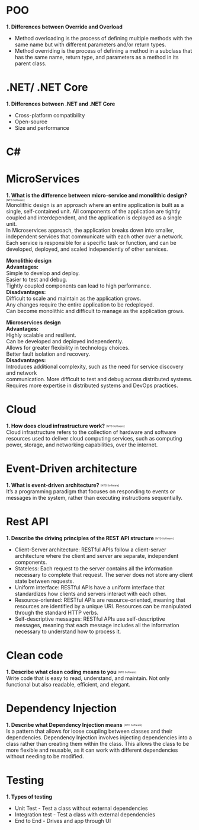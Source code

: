 # POO 
**1. Differences between Override and Overload**  
- Method overloading is the process of defining multiple methods with the same name but with different parameters and/or return types.
- Method overriding is the process of defining a method in a subclass that has the same name, return type, and parameters as a method in its parent class.

# .NET/ .NET Core  
**1. Differences between .NET and .NET Core**  
- Cross-platform compatibility  
- Open-source
- Size and performance

# C#  

# MicroServices  
**1. What is the difference between micro-service and monolithic design?** <sub><sup><sub><sup>[NTD Software]</sup></sub></sup></sub>  
Monolithic design is an approach where an entire application is built as a single, self-contained unit. All components of the application are tightly coupled and interdependent, and the
application is deployed as a single unit.  
In Microservices approach, the application breaks down into smaller, independent services that communicate with each other over a network. Each service is responsible for a specific task or function, and can be developed, deployed, and scaled independently of other services.

**Monolithic design**  
**Advantages:**  
Simple to develop and deploy.  
Easier to test and debug.  
Tightly coupled components can lead to high performance.  
**Disadvantages:**  
Difficult to scale and maintain as the application grows.  
Any changes require the entire application to be redeployed.  
Can become monolithic and difficult to manage as the application grows.  

**Microservices design**  
**Advantages:**  
Highly scalable and resilient.  
Can be developed and deployed independently.  
Allows for greater flexibility in technology choices.  
Better fault isolation and recovery.  
**Disadvantages:**  
Introduces additional complexity, such as the need for service discovery and network  
communication.
More difficult to test and debug across distributed systems.
Requires more expertise in distributed systems and DevOps practices.

# Cloud  
**1. How does cloud infrastructure work?** <sub><sup><sub><sup>[NTD Software]</sup></sub></sup></sub>  
Cloud infrastructure refers to the collection of hardware and software resources used to deliver cloud computing services, such as computing power, storage, and networking capabilities, over the internet.

# Event-Driven architecture  
**1. What is event-driven architecture?** <sub><sup><sub><sup>[NTD Software]</sup></sub></sup></sub>  
It’s a programming paradigm that focuses on responding to events or messages in the system,
rather than executing instructions sequentially.

# Rest API  
**1. Describe the driving principles of the REST API structure** <sub><sup><sub><sup>[NTD Software]</sup></sub></sup></sub>  
- Client-Server architecture: RESTful APIs follow a client-server architecture where the client and server are separate, independent components.  
- Stateless: Each request to the server contains all the information necessary to complete that request. The server does not store any client state between requests.  
- Uniform interface: RESTful APIs have a uniform interface that standardizes how clients and servers interact with each other.  
- Resource-oriented: RESTful APIs are resource-oriented, meaning that resources are identified by a unique URI. Resources can be manipulated through the standard HTTP verbs.  
- Self-descriptive messages: RESTful APIs use self-descriptive messages, meaning that each message includes all the information necessary to understand how to process it.

# Clean code  
**1. Describe what clean coding means to you** <sub><sup><sub><sup>[NTD Software]</sup></sub></sup></sub>  
Write code that is easy to read, understand, and maintain. Not only functional but also readable, efficient, and elegant.

# Dependency Injection  
**1. Describe what Dependency Injection means** <sub><sup><sub><sup>[NTD Software]</sup></sub></sup></sub>  
Is a pattern that allows for loose coupling between classes and their dependencies. Dependency Injection involves injecting dependencies into a class rather than creating them within the class. This allows the class to be more flexible and reusable, as it can work with different dependencies without needing to be modified.

# Testing  
**1. Types of testing**
- Unit Test - Test a class without external dependencies
- Integration test - Test a class with external dependencies
- End to End - Drives and app through UI

  
